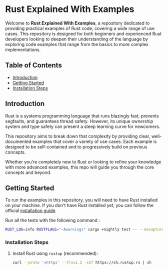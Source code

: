 # Rust Explained With Examples

Welcome to **Rust Explained With Examples**, a repository dedicated to providing practical examples of Rust code, covering a wide range of use cases. This repository is designed for both beginners and experienced Rust developers looking to deepen their understanding of the language by exploring code examples that range from the basics to more complex implementations.

## Table of Contents

- [Introduction](#introduction)
- [Getting Started](#getting-started)
- [Installation Steps](#installation-steps)

## Introduction

Rust is a systems programming language that runs blazingly fast, prevents segfaults, and guarantees thread safety. However, its unique ownership system and type safety can present a steep learning curve for newcomers. 

This repository aims to break down that complexity by providing clear, well-documented examples that cover a variety of use cases. Each example is designed to be self-contained and to progressively build on previous concepts.

Whether you're completely new to Rust or looking to refine your knowledge with more advanced examples, this repo will guide you through the core concepts and beyond.

## Getting Started

To run the examples in this repository, you will need to have Rust installed on your machine. If you don't have Rust installed yet, you can follow the official [installation guide](https://www.rust-lang.org/tools/install).

Run all the tests with the following command :
```bash
RUST_LOG=info RUSTFLAGS="-Awarnings" cargo +nightly test -- --nocapture
```

### Installation Steps

1. Install Rust using `rustup` (recommended):
   ```bash
   curl --proto '=https' --tlsv1.2 -sSf https://sh.rustup.rs | sh

